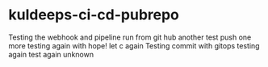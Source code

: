 # kuldeeps-ci-cd-pubrepo
Testing the webhook and pipeline run from git hub
another test push
one more 
testing again with hope!
let c
again
Testing commit with gitops
testing again
test again unknown